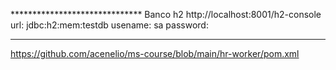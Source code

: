 ****************************** Banco h2
http://localhost:8001/h2-console
url: jdbc:h2:mem:testdb
usename: sa
password: 
******************************

https://github.com/acenelio/ms-course/blob/main/hr-worker/pom.xml